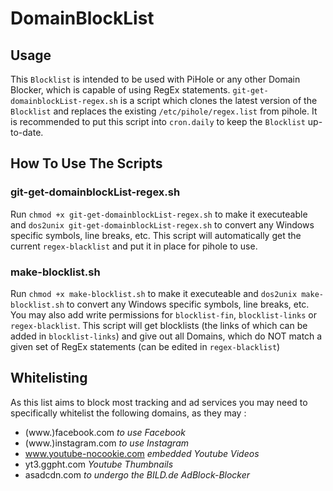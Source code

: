 # DomainBlockList
## Usage
This ``Blocklist`` is intended to be used with PiHole or any other Domain Blocker, which is capable of using RegEx statements.
``git-get-domainblockList-regex.sh`` is a script which clones the latest version of the ``Blocklist`` and replaces the existing ``/etc/pihole/regex.list`` from pihole.
It is recommended to put this script into ``cron.daily`` to keep the ``Blocklist`` up-to-date.


## How To Use The Scripts
### git-get-domainblockList-regex.sh
Run ``chmod +x git-get-domainblockList-regex.sh`` to make it executeable and ``dos2unix git-get-domainblockList-regex.sh`` to convert any Windows specific symbols, line breaks, etc.
This script will automatically get the current ``regex-blacklist`` and put it in place for pihole to use.

### make-blocklist.sh
Run ``chmod +x make-blocklist.sh`` to make it executeable and ``dos2unix make-blocklist.sh`` to convert any Windows specific symbols, line breaks, etc.
You may also add write permissions for ``blocklist-fin``, ``blocklist-links`` or ``regex-blacklist``.
This script will get blocklists (the links of which can be added in ``blocklist-links``) and give out all Domains, which do NOT match a given set of RegEx statements (can be edited in ``regex-blacklist``)

## Whitelisting
As this list aims to block most tracking and ad services you may need to specifically whitelist the following domains, as they may :
- (www.)facebook.com *to use Facebook*
- (www.)instagram.com *to use Instagram*
- www.youtube-nocookie.com *embedded Youtube Videos*
- yt3.ggpht.com *Youtube Thumbnails*
- asadcdn.com *to undergo the BILD.de AdBlock-Blocker*